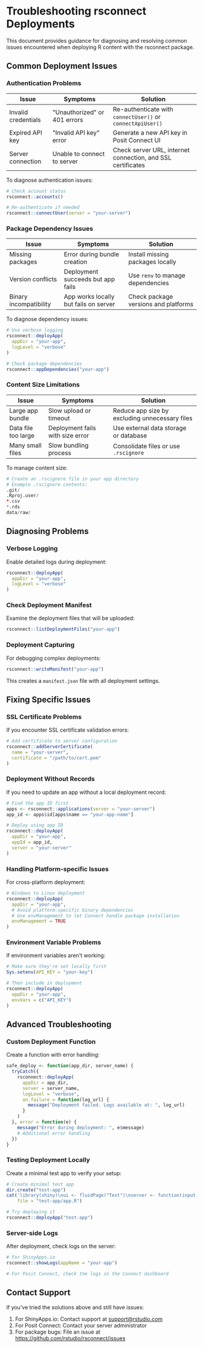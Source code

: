 # Troubleshooting rsconnect Deployments

This document provides guidance for diagnosing and resolving common issues encountered when deploying R content with the rsconnect package.

## Common Deployment Issues

### Authentication Problems

| Issue | Symptoms | Solution |
|-------|----------|----------|
| Invalid credentials | "Unauthorized" or 401 errors | Re-authenticate with `connectUser()` or `connectApiUser()` |
| Expired API key | "Invalid API key" error | Generate a new API key in Posit Connect UI |
| Server connection | Unable to connect to server | Check server URL, internet connection, and SSL certificates |

To diagnose authentication issues:

```r
# Check account status
rsconnect::accounts()

# Re-authenticate if needed
rsconnect::connectUser(server = "your-server")
```

### Package Dependency Issues

| Issue | Symptoms | Solution |
|-------|----------|----------|
| Missing packages | Error during bundle creation | Install missing packages locally |
| Version conflicts | Deployment succeeds but app fails | Use `renv` to manage dependencies |
| Binary incompatibility | App works locally but fails on server | Check package versions and platforms |

To diagnose dependency issues:

```r
# Use verbose logging
rsconnect::deployApp(
  appDir = "your-app",
  logLevel = "verbose"
)

# Check package dependencies
rsconnect::appDependencies("your-app")
```

### Content Size Limitations

| Issue | Symptoms | Solution |
|-------|----------|----------|
| Large app bundle | Slow upload or timeout | Reduce app size by excluding unnecessary files |
| Data file too large | Deployment fails with size error | Use external data storage or database |
| Many small files | Slow bundling process | Consolidate files or use `.rscignore` |

To manage content size:

```r
# Create an .rscignore file in your app directory
# Example .rscignore contents:
.git/
.Rproj.user/
*.csv
*.rds
data/raw/
```

## Diagnosing Problems

### Verbose Logging

Enable detailed logs during deployment:

```r
rsconnect::deployApp(
  appDir = "your-app",
  logLevel = "verbose"
)
```

### Check Deployment Manifest

Examine the deployment files that will be uploaded:

```r
rsconnect::listDeploymentFiles("your-app")
```

### Deployment Capturing

For debugging complex deployments:

```r
rsconnect::writeManifest("your-app")
```

This creates a `manifest.json` file with all deployment settings.

## Fixing Specific Issues

### SSL Certificate Problems

If you encounter SSL certificate validation errors:

```r
# Add certificate to server configuration
rsconnect::addServerCertificate(
  name = "your-server",
  certificate = "/path/to/cert.pem"
)
```

### Deployment Without Records

If you need to update an app without a local deployment record:

```r
# Find the app ID first
apps <- rsconnect::applications(server = "your-server")
app_id <- apps$id[apps$name == "your-app-name"]

# Deploy using app ID
rsconnect::deployApp(
  appDir = "your-app",
  appId = app_id,
  server = "your-server"
)
```

### Handling Platform-specific Issues

For cross-platform deployment:

```r
# Windows to Linux deployment
rsconnect::deployApp(
  appDir = "your-app",
  # Avoid platform-specific binary dependencies
  # Use envManagement to let Connect handle package installation
  envManagement = TRUE
)
```

### Environment Variable Problems

If environment variables aren't working:

```r
# Make sure they're set locally first
Sys.setenv(API_KEY = "your-key")

# Then include in deployment
rsconnect::deployApp(
  appDir = "your-app",
  envVars = c("API_KEY")
)
```

## Advanced Troubleshooting

### Custom Deployment Function

Create a function with error handling:

```r
safe_deploy <- function(app_dir, server_name) {
  tryCatch({
    rsconnect::deployApp(
      appDir = app_dir,
      server = server_name,
      logLevel = "verbose",
      on.failure = function(log_url) {
        message("Deployment failed. Logs available at: ", log_url)
      }
    )
  }, error = function(e) {
    message("Error during deployment: ", e$message)
    # Additional error handling
  })
}
```

### Testing Deployment Locally

Create a minimal test app to verify your setup:

```r
# Create minimal test app
dir.create("test-app")
cat('library(shiny)\nui <- fluidPage("Test")\nserver <- function(input, output) {}\nshinyApp(ui, server)', 
    file = "test-app/app.R")

# Try deploying it
rsconnect::deployApp("test-app")
```

### Server-side Logs

After deployment, check logs on the server:

```r
# For ShinyApps.io
rsconnect::showLogs(appName = "your-app")

# For Posit Connect, check the logs in the Connect dashboard
```

## Contact Support

If you've tried the solutions above and still have issues:

1. For ShinyApps.io: Contact support at support@rstudio.com
2. For Posit Connect: Contact your server administrator
3. For package bugs: File an issue at https://github.com/rstudio/rsconnect/issues